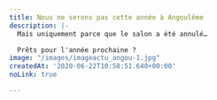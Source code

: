 ```yaml
---
title: Nous ne serons pas cette année à Angoulême
description: |-
  Mais uniquement parce que le salon a été annulé…

  Prêts pour l'année prochaine ?
image: "/images/imageactu_angou-1.jpg"
createdAt: '2020-06-22T10:58:51.640+00:00'
noLink: true

---
```

